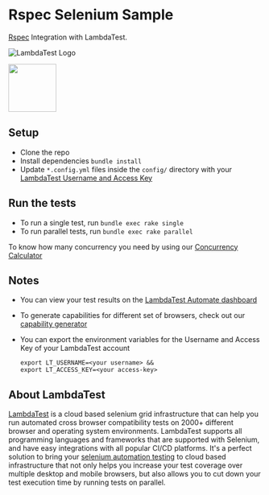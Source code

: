 # Rspec Selenium Sample
[Rspec](http://rspec.info/) Integration with LambdaTest.

![LambdaTest Logo](https://www.lambdatest.com/static/images/logo.svg)

<img src = 'http://rspec.info/images/logo.png' height="95">


## Setup
* Clone the repo
* Install dependencies `bundle install`
* Update `*.config.yml` files inside the `config/` directory with your [LambdaTest Username and Access Key](https://automation.lambdatest.com/)

## Run the tests
* To run a single test, run `bundle exec rake single`
* To run parallel tests, run `bundle exec rake parallel`

 To know how many concurrency you need by using our [Concurrency Calculator](https://www.lambdatest.com/concurrency-calculator)

## Notes
* You can view your test results on the [LambdaTest Automate dashboard](https://www.automation.lambdatest.com)
* To generate capabilities for different set of browsers, check out our [capability generator](https://www.lambdatest.com/capabilities-generator/)
* You can export the environment variables for the Username and Access Key of your LambdaTest account

  ```
  export LT_USERNAME=<your username> &&
  export LT_ACCESS_KEY=<your access-key>
  ```

## About LambdaTest

[LambdaTest](https://www.lambdatest.com/) is a cloud based selenium grid infrastructure that can help you run automated cross browser compatibility tests on 2000+ different browser and operating system environments. LambdaTest supports all programming languages and frameworks that are supported with Selenium, and have easy integrations with all popular CI/CD platforms. It's a perfect solution to bring your [selenium automation testing](https://www.lambdatest.com/selenium-automation) to cloud based infrastructure that not only helps you increase your test coverage over multiple desktop and mobile browsers, but also allows you to cut down your test execution time by running tests on parallel.
